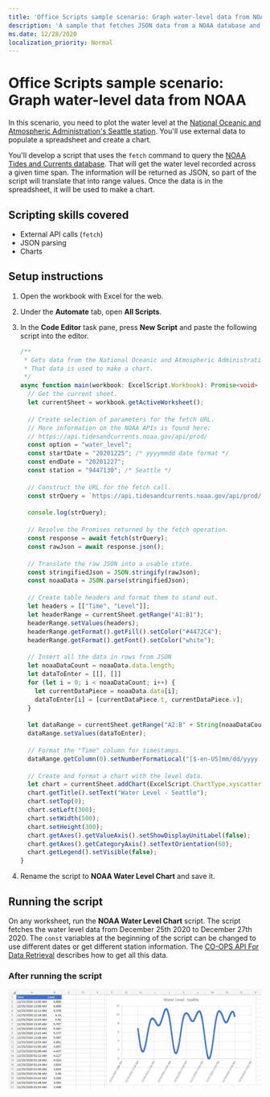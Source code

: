 ```yaml
---
title: 'Office Scripts sample scenario: Graph water-level data from NOAA'
description: 'A sample that fetches JSON data from a NOAA database and uses it to create a chart.'
ms.date: 12/28/2020
localization_priority: Normal
---
```


# Office Scripts sample scenario: Graph water-level data from NOAA

In this scenario, you need to plot the water level at the [National Oceanic and Atmospheric Administration's Seattle station](https://tidesandcurrents.noaa.gov/stationhome.html?id=9447130). You'll use external data to populate a spreadsheet and create a chart.

You'll develop a script that uses the `fetch` command to query the [NOAA Tides and Currents database](https://tidesandcurrents.noaa.gov/). That will get the water level recorded across a given time span. The information will be returned as JSON, so part of the script will translate that into range values. Once the data is in the spreadsheet, it will be used to make a chart.

## Scripting skills covered

- External API calls (`fetch`)
- JSON parsing
- Charts

## Setup instructions

1. Open the workbook with Excel for the web.

1. Under the **Automate** tab, open **All Scripts**.

1. In the **Code Editor** task pane, press **New Script** and paste the following script into the editor.

    ```typescript
    /**
     * Gets data from the National Oceanic and Atmospheric Administration's Tides and Currents database. 
     * That data is used to make a chart.
     */
    async function main(workbook: ExcelScript.Workbook): Promise<void> {
      // Get the current sheet.
      let currentSheet = workbook.getActiveWorksheet();
    
      // Create selection of parameters for the fetch URL.
      // More information on the NOAA APIs is found here: 
      // https://api.tidesandcurrents.noaa.gov/api/prod/
      const option = "water_level";
      const startDate = "20201225"; /* yyyymmdd date format */
      const endDate = "20201227";
      const station = "9447130"; /* Seattle */
    
      // Construct the URL for the fetch call.
      const strQuery = `https://api.tidesandcurrents.noaa.gov/api/prod/datagetter?product=${option}&begin_date=${startDate}&end_date=${endDate}&datum=MLLW&station=${station}&units=english&time_zone=gmt&application=NOS.COOPS.TAC.WL&format=json`;
    
      console.log(strQuery);
    
      // Resolve the Promises returned by the fetch operation.
      const response = await fetch(strQuery);
      const rawJson = await response.json();
    
      // Translate the raw JSON into a usable state.
      const stringifiedJson = JSON.stringify(rawJson);
      const noaaData = JSON.parse(stringifiedJson);
    
      // Create table headers and format them to stand out.
      let headers = [["Time", "Level"]];
      let headerRange = currentSheet.getRange("A1:B1");
      headerRange.setValues(headers);
      headerRange.getFormat().getFill().setColor("#4472C4");
      headerRange.getFormat().getFont().setColor("white");
    
      // Insert all the data in rows from JSON
      let noaaDataCount = noaaData.data.length;
      let dataToEnter = [[], []]
      for (let i = 0; i < noaaDataCount; i++) {
        let currentDataPiece = noaaData.data[i];
        dataToEnter[i] = [currentDataPiece.t, currentDataPiece.v];
      }
    
      let dataRange = currentSheet.getRange("A2:B" + String(noaaDataCount + 1)); /* +1 to account for the title row */
      dataRange.setValues(dataToEnter);
      
      // Format the "Time" column for timestamps.
      dataRange.getColumn(0).setNumberFormatLocal("[$-en-US]mm/dd/yyyy hh:mm AM/PM;@");
    
      // Create and format a chart with the level data.
      let chart = currentSheet.addChart(ExcelScript.ChartType.xyscatterSmooth,dataRange);
      chart.getTitle().setText("Water Level - Seattle");
      chart.setTop(0);
      chart.setLeft(300);
      chart.setWidth(500);
      chart.setHeight(300);
      chart.getAxes().getValueAxis().setShowDisplayUnitLabel(false);
      chart.getAxes().getCategoryAxis().setTextOrientation(60);
      chart.getLegend().setVisible(false);
    }
    ```

1. Rename the script to **NOAA Water Level Chart** and save it.

## Running the script

On any worksheet, run the **NOAA Water Level Chart** script. The script fetches the water level data from December 25th 2020 to December 27th 2020. The `const` variables at the beginning of the script can be changed to use different dates or get different station information. The [CO-OPS API For Data Retrieval](https://api.tidesandcurrents.noaa.gov/api/prod/) describes how to get all this data.

### After running the script

![The worksheet after running the script shows some water level data and a chart.](../../images/scenario-noaa-water-level-after.png)

